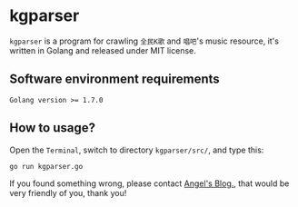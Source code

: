 # kgparser

`kgparser` is a program for crawling `全民K歌` and `唱吧`'s music resource, it's written in Golang and released under MIT license.

## Software environment requirements

    Golang version >= 1.7.0

## How to usage?

Open the `Terminal`, switch to directory `kgparser/src/`, and type this:

    go run kgparser.go

If you found something wrong, please contact [Angel's Blog.](http://www.0ee.com/about), that would be very friendly of you, thank you!

